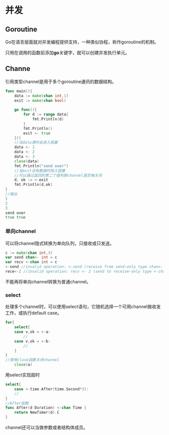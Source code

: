 # 并发

## Goroutine

Go在语言层面就对并发编程提供支持，一种类似协程，称作goroutine的机制。

只用在调用的函数前添加**go**关键字，就可以创建并发执行单元。

## Channe

引用类型channel是用于多个goroutine通讯的数据结构。

```go
func main(){
    data := make(chan int,1)
    exit := make(chan bool)
    
    go func(){
        for d := range data{
            fmt.Println(d)
        }
        fmt.Println()
        exit <- true
    }()
    //当data满时会进入阻塞
    data <- 1
    data <- 2
    data <- 3
    close(data)
    fmt.Println("send over")
    //当exit没有数据时陷入阻塞
    //可以通过返回的第二个值判断channel是否被关闭
   	d, ok := <-exit
	fmt.Println(d,ok)
}
//输出
1
2
3
send over
true true
```

### 单向channel

可以将channel隐式转换为单向队列，只接收或只发送。

```go
c := make(chan int,3)
var send chan<- int = c
var recv <-chan int = c
<-send //invalid operation: <-send (receive from send-only type chan<- int)
rece<-2 //invalid operation: recv <- 2 (send to receive-only type <-chan int)
```

不能再将单向channel转换为普通channel。

### select

处理多个channel时，可以使用select语句，它随机选择一个可用channel做收发工作，或执行default case。

```go
for{
    select{
    case v,ok = <-a:
        //
    case v,ok = <-b: 
        //
    }
}
//使用close函数关闭channel
    close(a)

```

用select实现超时

```go
select{
    case <-time.After(time.Second*3):
    //
}
//After函数
func After(d Duration) <-chan Time {
	return NewTimer(d).C
}
```

channel还可以当做参数或者结构体成员。

